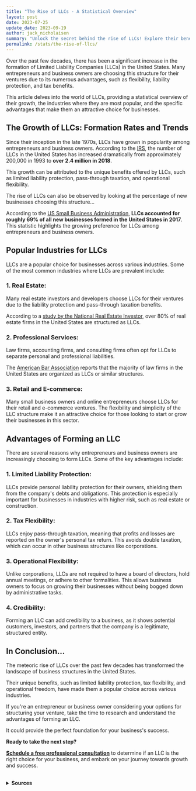 ```yaml
---
title: "The Rise of LLCs - A Statistical Overview"
layout: post
date: 2023-07-25
update_date: 2023-09-19
author: jack_nicholaisen
summary: "Unlock the secret behind the rise of LLCs! Explore their benefits and learn how forming an LLC can propel your business to success. Don't miss it – dive in now!"
permalink: /stats/the-rise-of-llcs/
---
```


Over the past few decades, there has been a significant increase in the formation of Limited Liability Companies (LLCs) in the United States. Many entrepreneurs and business owners are choosing this structure for their ventures due to its numerous advantages, such as flexibility, liability protection, and tax benefits.

This article delves into the world of LLCs, providing a statistical overview of their growth, the industries where they are most popular, and the specific advantages that make them an attractive choice for businesses.

## The Growth of LLCs: Formation Rates and Trends

Since their inception in the late 1970s, LLCs have grown in popularity among entrepreneurs and business owners. According to the [IRS](https://www.irs.gov/pub/irs-soi/soi-a-inpd-id1903.pdf), the number of LLCs in the United States has increased dramatically from approximately 200,000 in 1993 to **over 2.4 million in 2018**. 

This growth can be attributed to the unique benefits offered by LLCs, such as limited liability protection, pass-through taxation, and operational flexibility.

The rise of LLCs can also be observed by looking at the percentage of new businesses choosing this structure... 

According to the [US Small Business Administration](https://cdn.advocacy.sba.gov/wp-content/uploads/2019/04/23142719/2019-Small-Business-Profiles-US.pdf), **LLCs accounted for roughly 69% of all new businesses formed in the United States in 2017**. This statistic highlights the growing preference for LLCs among entrepreneurs and business owners.

## Popular Industries for LLCs

LLCs are a popular choice for businesses across various industries. Some of the most common industries where LLCs are prevalent include:

### 1.  Real Estate: 

Many real estate investors and developers choose LLCs for their ventures due to the liability protection and pass-through taxation benefits. 

According to a [study by the National Real Estate Investor](https://www.nreionline.com/finance/most-us-real-estate-firms-structured-llcs), over 80% of real estate firms in the United States are structured as LLCs.

### 2.  Professional Services: 

Law firms, accounting firms, and consulting firms often opt for LLCs to separate personal and professional liabilities. 

The [American Bar Association](https://www.americanbar.org/groups/business_law/publications/blt/2016/10/inside_business/) reports that the majority of law firms in the United States are organized as LLCs or similar structures.

### 3.  Retail and E-commerce: 

Many small business owners and online entrepreneurs choose LLCs for their retail and e-commerce ventures. The flexibility and simplicity of the LLC structure make it an attractive choice for those looking to start or grow their businesses in this sector.

## Advantages of Forming an LLC

There are several reasons why entrepreneurs and business owners are increasingly choosing to form LLCs. Some of the key advantages include:

### 1.  Limited Liability Protection: 

LLCs provide personal liability protection for their owners, shielding them from the company's debts and obligations. This protection is especially important for businesses in industries with higher risk, such as real estate or construction.

### 2.  Tax Flexibility: 

LLCs enjoy pass-through taxation, meaning that profits and losses are reported on the owner's personal tax return. This avoids double taxation, which can occur in other business structures like corporations.
### 3.  Operational Flexibility: 

Unlike corporations, LLCs are not required to have a board of directors, hold annual meetings, or adhere to other formalities. This allows business owners to focus on growing their businesses without being bogged down by administrative tasks.

### 4.  Credibility: 

Forming an LLC can add credibility to a business, as it shows potential customers, investors, and partners that the company is a legitimate, structured entity.

## In Conclusion...

The meteoric rise of LLCs over the past few decades has transformed the landscape of business structures in the United States. 

Their unique benefits, such as limited liability protection, tax flexibility, and operational freedom, have made them a popular choice across various industries.

If you're an entrepreneur or business owner considering your options for structuring your venture, take the time to research and understand the advantages of forming an LLC. 

It could provide the perfect foundation for your business's success.

**Ready to take the next step?**

[**Schedule a free professional consultation**](https://calendly.com/businessinitiative/30-minute-consultation-call) to determine if an LLC is the right choice for your business, and embark on your journey towards growth and success.

<br>
<details>
<summary><b>Sources</b></summary>
<br>
<p>These sources provide valuable information and insights into the growth, popularity, and advantages of LLCs across various industries. By exploring these resources further, you can gain a deeper understanding of why entrepreneurs and business owners are increasingly choosing to form their ventures as Limited Liability Companies.</p>
<ul>
    <li><a href="https://www.irs.gov/pub/irs-soi/soi-a-inpd-id1903.pdf">Statistics of Income: Active Corporation Source Book</a>: This document provides data on the number of LLCs in the United States, showing their growth over time.</li>
    <li><a href="https://cdn.advocacy.sba.gov/wp-content/uploads/2019/04/23142719/2019-Small-Business-Profiles-US.pdf">2019 Small Business Profiles for the United States</a>: This report includes information on the percentage of new businesses choosing to form as LLCs.</li>
    <li><a href="https://www.nreionline.com/finance/most-us-real-estate-firms-structured-llcs">Most U.S. Real Estate Firms Structured as LLCs</a>: This article discusses the prevalence of LLCs in the real estate industry.</li>
    <li><a href="https://www.americanbar.org/groups/business_law/publications/blt/2016/10/inside_business/">Inside Business Law: The Rise of Limited Liability Entities in Modern Law Practice</a>: This article explores the trend of law firms adopting LLC structures and similar entities.</li>
</ul>
</details>
